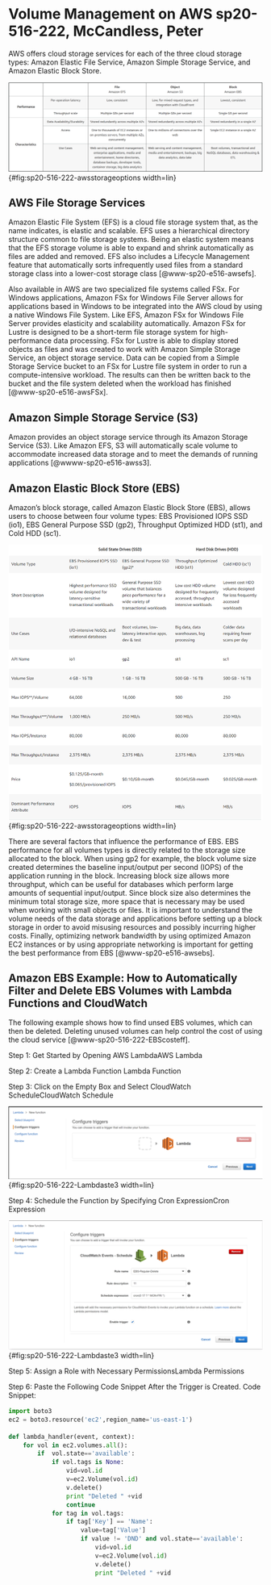 # Volume Management on AWS sp20-516-222, McCandless, Peter

AWS offers cloud storage services for each of the three cloud storage types: Amazon Elastic File Service, Amazon Simple Storage Service, and Amazon Elastic Block Store. 

![[@www-sp20-e156-222-awsstorage]](images/awsstorageoptions.PNG){#fig:sp20-516-222-awsstorageoptions width=lin}

## AWS File Storage Services

Amazon Elastic File System (EFS) is a cloud file storage system that, as the name indicates, is elastic and scalable.  EFS uses a hierarchical directory structure common to file storage systems.  Being an elastic system means that the EFS storage volume is able to expand and shrink automatically as files are added and removed.  EFS also includes a Lifecycle Management feature that automatically sorts infrequently used files from a standard storage class into a lower-cost storage class [@www-sp20-e516-awsefs].

Also available in AWS are two specialized file systems called FSx.  For Windows applications, Amazon FSx for Windows File Server allows for applications based in Windows to be integrated into the AWS cloud by using a native Windows File System.  Like EFS, Amazon FSx for Windows File Server provides elasticity and scalability automatically.  Amazon FSx for Lustre is designed to be a short-term file storage system for high-performance data processing.  FSx for Lustre is able to display stored objects as files and was created to work with Amazon Simple Storage Service, an object storage service.  Data can be copied from a Simple Storage Service bucket to an FSx for Lustre file system in order to run a compute-intensive workload.  The results can then be written back to the bucket and the file system deleted when the workload has finished [@www-sp20-e516-awsFSx].       

## Amazon Simple Storage Service (S3)

Amazon provides an object storage service through its Amazon Storage Service (S3).  Like Amazon EFS, S3 will automatically scale volume to accommodate increased data storage and to meet the demands of running applications [@wwww-sp20-e516-awss3].   

## Amazon Elastic Block Store (EBS)

Amazon’s block storage, called Amazon Elastic Block Store (EBS), allows users to choose between four volume types: EBS Provisioned IOPS SSD (io1), EBS General Purpose SSD (gp2), Throughput Optimized HDD (st1), and Cold HDD (sc1).

![[@www-sp20-e516-awsebs]](images/EBStypes.PNG){#fig:sp20-516-222-awsstorageoptions width=lin}

There are several factors that influence the performance of EBS.  EBS performance for all volumes types is directly related to the storage size allocated to the block.  When using gp2 for example, the block volume size created determines the baseline input/output per second (IOPS) of the application running in the block.  Increasing block size allows more throughput, which can be useful for databases which perform large amounts of sequential input/output.  Since block size also determines the minimum total storage size, more space that is necessary may be used when working with small objects or files.  It is important to understand the volume needs of the data storage and applications before setting up a block storage in order to avoid misusing resources and possibly incurring higher costs.  Finally, optimizing network bandwidth by using optimized Amazon EC2 instances or by using appropriate networking is important for getting the best performance from EBS [@www-sp20-e516-awsebs].  

## Amazon EBS Example: How to Automatically Filter and Delete EBS Volumes with Lambda Functions and CloudWatch

The following example shows how to find unsed EBS volumes, which can then be deleted.  Deleting unused volumes can help control the cost of using the cloud service [@www-sp20-516-222-EBScosteff].

Step 1: Get Started by Opening AWS LambdaAWS Lambda

Step 2: Create a Lambda Function Lambda Function 

Step 3: Click on the Empty Box and Select CloudWatch ScheduleCloudWatch Schedule

![[@www-sp20-516-222-EBScosteff]](images/Lambdastep3.PNG){#fig:sp20-516-222-Lambdaste3 width=lin}

Step 4: Schedule the Function by Specifying Cron ExpressionCron Expression

![[@www-sp20-516-222-EBScosteff]](images/Lambdastep4.PNG){#fig:sp20-516-222-Lambdaste3 width=lin}

Step 5: Assign a Role with Necessary PermissionsLambda Permissions

Step 6: Paste the Following Code Snippet After the Trigger is Created.  Code Snippet:

```python
import boto3
ec2 = boto3.resource('ec2',region_name='us-east-1')

def lambda_handler(event, context):
    for vol in ec2.volumes.all():
        if  vol.state=='available':
            if vol.tags is None:
                vid=vol.id
				v=ec2.Volume(vol.id)
                v.delete()
                print "Deleted " +vid
                continue
            for tag in vol.tags:
                if tag['Key'] == 'Name':
                    value=tag['Value']
                    if value != 'DND' and vol.state=='available':
                        vid=vol.id
                        v=ec2.Volume(vol.id)
                        v.delete()
                        print "Deleted " +vid
```

